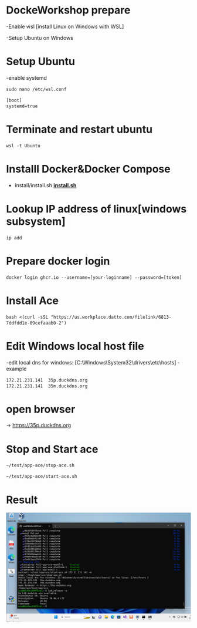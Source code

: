 # DockeWorkshop prepare

-Enable wsl [install Linux on Windows with WSL]

-Setup Ubuntu on Windows 


# Setup Ubuntu 

-enable systemd

```
sudo nano /etc/wsl.conf

```

```
[boot] 
systemd=true
```

# Terminate and restart ubuntu

```
wsl -t Ubuntu
```

# Installl Docker&Docker Compose

- install/install.sh
**[install.sh](install/install.sh)**

# Lookup IP address of linux[windows subsystem]

```
ip add
```
# Prepare docker login 

```
docker login ghcr.io --username=[your-loginname] --password=[token]
```


# Install Ace

```
bash <(curl -sSL "https://us.workplace.datto.com/filelink/6813-7ddfdd1e-89cefaaab0-2")

```

# Edit Windows local host file

-edit local dns for windows: [C:\Windows\System32\drivers\etc\hosts]
-example
```
172.21.231.141  35p.duckdns.org
172.21.231.141  35m.duckdns.org
```
# open browser

-> https://35p.duckdns.org

# Stop and Start ace

```
~/test/app-ace/stop-ace.sh
```

```
~/test/app-ace/start-ace.sh
```


# Result

![App Screenshot](install/image.png)

